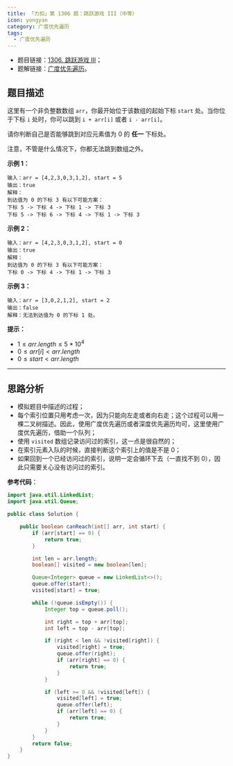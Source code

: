 ```yaml
---
title: 「力扣」第 1306 题：跳跃游戏 III（中等）
icon: yongyan
category: 广度优先遍历
tags:
  - 广度优先遍历
---
```


- 题目链接：[1306. 跳跃游戏 III](https://leetcode-cn.com/problems/jump-game-iii/)；
- 题解链接：[广度优先遍历](https://leetcode-cn.com/problems/jump-game-iii/solution/yan-du-you-xian-bian-li-by-liweiwei1419/)。

## 题目描述

这里有一个非负整数数组 `arr`，你最开始位于该数组的起始下标 `start` 处。当你位于下标 `i` 处时，你可以跳到 `i + arr[i]` 或者 `i - arr[i]`。

请你判断自己是否能够跳到对应元素值为 0 的 **任一** 下标处。

注意，不管是什么情况下，你都无法跳到数组之外。

**示例 1：**

```
输入：arr = [4,2,3,0,3,1,2], start = 5
输出：true
解释：
到达值为 0 的下标 3 有以下可能方案：
下标 5 -> 下标 4 -> 下标 1 -> 下标 3
下标 5 -> 下标 6 -> 下标 4 -> 下标 1 -> 下标 3
```

**示例 2：**

```
输入：arr = [4,2,3,0,3,1,2], start = 0
输出：true
解释：
到达值为 0 的下标 3 有以下可能方案：
下标 0 -> 下标 4 -> 下标 1 -> 下标 3
```

**示例 3：**

```
输入：arr = [3,0,2,1,2], start = 2
输出：false
解释：无法到达值为 0 的下标 1 处。
```

**提示：**

- $1 \le arr.length \le 5 * 10^4$
- $0 \le arr[i] < arr.length$
- $0 \le start < arr.length$

---

## 思路分析

- 模拟题目中描述的过程；
- 每个索引位置只用考虑一次，因为只能向左走或者向右走；这个过程可以用一棵二叉树描述。因此，使用广度优先遍历或者深度优先遍历均可，这里使用广度优先遍历，借助一个队列；
- 使用 `visited` 数组记录访问过的索引，这一点是很自然的；
- 在索引元素入队的时候，直接判断这个索引上的值是不是 $0$；
- 如果回到一个已经访问过的索引，说明一定会循环下去（一直找不到 $0$），因此只需要关心没有访问过的索引。

**参考代码**：

```java
import java.util.LinkedList;
import java.util.Queue;

public class Solution {

    public boolean canReach(int[] arr, int start) {
        if (arr[start] == 0) {
            return true;
        }

        int len = arr.length;
        boolean[] visited = new boolean[len];

        Queue<Integer> queue = new LinkedList<>();
        queue.offer(start);
        visited[start] = true;

        while (!queue.isEmpty()) {
            Integer top = queue.poll();

            int right = top + arr[top];
            int left = top - arr[top];

            if (right < len && !visited[right]) {
                visited[right] = true;
                queue.offer(right);
                if (arr[right] == 0) {
                    return true;
                }
            }

            if (left >= 0 && !visited[left]) {
                visited[left] = true;
                queue.offer(left);
                if (arr[left] == 0) {
                    return true;
                }
            }
        }
        return false;
    }
}
```
